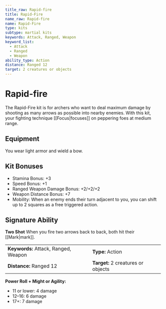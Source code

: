 ```yaml
---
title_raw: Rapid-fire
title: Rapid-Fire
name_raw: Rapid-fire
name: Rapid-Fire
type: kits
subtype: martial kits
keywords: Attack, Ranged, Weapon
keyword_list:
  - Attack
  - Ranged
  - Weapon
ability_type: Action
distance: Ranged 12
target: 2 creatures or objects
---
```


# Rapid-fire

The Rapid-Fire kit is for archers who want to deal maximum damage by shooting as many arrows as possible into nearby enemies. With this kit, your fighting technique [[Focus|focuses]] on peppering foes at medium range.

## Equipment

You wear light armor and wield a bow.

## Kit Bonuses

- Stamina Bonus: +3
- Speed Bonus: +1
- Ranged Weapon Damage Bonus: +2/+2/+2
- Weapon Distance Bonus: +7
- Mobility: When an enemy ends their turn adjacent to you, you can shift up to 2 squares as a free triggered action.

## Signature Ability

**Two Shot** When you fire two arrows back to back, both hit their [[Mark|mark]].

|                                      |                                    |
| :----------------------------------- | :--------------------------------- |
| **Keywords:** Attack, Ranged, Weapon | **Type:** Action                   |
| **Distance:** Ranged 12              | **Target:** 2 creatures or objects |

**Power Roll + Might or Agility:**

- 11 or lower: 4 damage
- 12–16: 6 damage
- 17+: 7 damage
